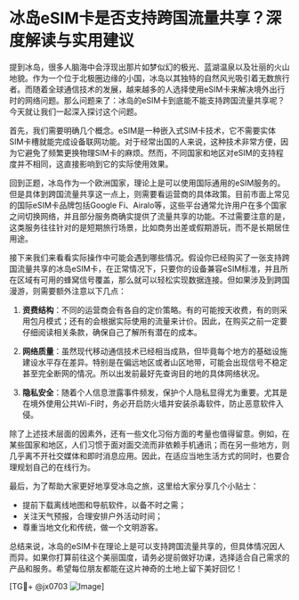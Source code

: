 # 冰岛eSIM卡是否支持跨国流量共享？深度解读与实用建议

提到冰岛，很多人脑海中会浮现出那片如梦似幻的极光、蓝湖温泉以及壮丽的火山地貌。作为一个位于北极圈边缘的小国，冰岛以其独特的自然风光吸引着无数旅行者。而随着全球通信技术的发展，越来越多的人选择使用eSIM卡来解决境外出行时的网络问题。那么问题来了：冰岛的eSIM卡到底能不能支持跨国流量共享呢？今天就让我们一起深入探讨这个问题。

首先，我们需要明确几个概念。eSIM是一种嵌入式SIM卡技术，它不需要实体SIM卡槽就能完成设备联网功能。对于经常出国的人来说，这种技术非常方便，因为它避免了频繁更换物理SIM卡的麻烦。然而，不同国家和地区对eSIM的支持程度并不相同，这直接影响到它的实际使用效果。

回到正题，冰岛作为一个欧洲国家，理论上是可以使用国际通用的eSIM服务的。但是具体到跨国流量共享这一点上，则需要看运营商的具体政策。目前市面上常见的国际eSIM卡品牌包括Google Fi、Airalo等，这些平台通常允许用户在多个国家之间切换网络，并且部分服务商确实提供了流量共享的功能。不过需要注意的是，这类服务往往针对的是短期旅行场景，比如商务出差或假期游玩，而不是长期居住用途。

接下来我们来看看实际操作中可能会遇到哪些情况。假设你已经购买了一张支持跨国流量共享的冰岛eSIM卡，在正常情况下，只要你的设备兼容eSIM标准，并且所在区域有可用的蜂窝信号覆盖，那么就可以轻松实现数据连接。但如果涉及到跨国漫游，则需要额外注意以下几点：

1. **资费结构**：不同的运营商会有各自的定价策略。有的可能按天收费，有的则采用包月模式；还有的会根据实际使用的流量来计价。因此，在购买之前一定要仔细阅读相关条款，确保自己了解所有潜在的成本。

2. **网络质量**：虽然现代移动通信技术已经相当成熟，但毕竟每个地方的基础设施建设水平存在差异。特别是在偏远地区或者山区地带，可能会出现信号不稳定甚至完全断网的情况。所以出发前最好先查询目的地的具体网络状况。

3. **隐私安全**：随着个人信息泄露事件频发，保护个人隐私显得尤为重要。尤其是在境外使用公共Wi-Fi时，务必开启防火墙并安装杀毒软件，防止恶意软件入侵。

除了上述技术层面的因素外，还有一些文化习俗方面的考量也值得留意。例如，在某些国家和地区，人们习惯于面对面交流而非依赖手机通讯；而在另一些地方，则几乎离不开社交媒体和即时消息应用。因此，在适应当地生活方式的同时，也要合理规划自己的在线行为。

最后，为了帮助大家更好地享受冰岛之旅，这里给大家分享几个小贴士：
- 提前下载离线地图和导航软件，以备不时之需；
- 关注天气预报，合理安排户外活动时间；
- 尊重当地文化和传统，做一个文明游客。

总结来说，冰岛的eSIM卡在理论上是可以支持跨国流量共享的，但具体情况因人而异。如果你打算前往这个美丽国度，请务必提前做好功课，选择适合自己需求的产品和服务。希望每位朋友都能在这片神奇的土地上留下美好回忆！

[TG💪+ @jx0703 ![Image](https://github.com/user-attachments/assets/dbca1d08-cadb-493c-b0ec-ad6f7a83f270)]